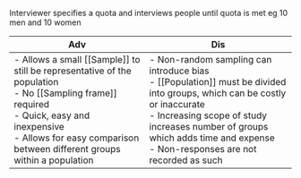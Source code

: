 Interviewer specifies a quota and interviews people until quota is met
	eg 10 men and 10 women

| Adv | Dis |
| --- | --- |
| - Allows a small [[Sample]] to still be representative of the population </br> - No [[Sampling frame]] required </br> - Quick, easy and inexpensive </br> - Allows for easy comparison between different groups within a population | - Non-random sampling can introduce bias </br> - [[Population]] must be divided into groups, which can be costly or inaccurate </br> - Increasing scope of study increases number of groups which adds time and expense </br> -  Non-responses are not recorded as such |